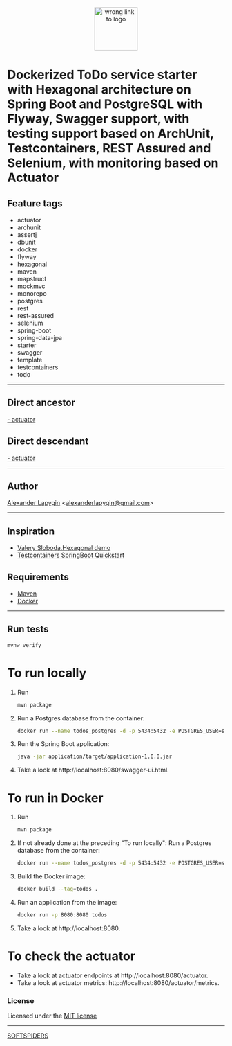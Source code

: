 <div align="center">
    <a href="https://github.com/softspiders/softspiders">
      <img src="https://avatars.githubusercontent.com/u/47006425?v=4"width="100" height="100" alt="wrong link to logo"/>
    </a>
</div> 

# Dockerized ToDo service starter with Hexagonal architecture on Spring Boot and PostgreSQL with Flyway, Swagger support, with testing support based on ArchUnit, Testcontainers, REST Assured and Selenium, with monitoring based on Actuator

## Feature tags

- actuator
- archunit
- assertj
- dbunit
- docker
- flyway
- hexagonal
- maven
- mapstruct
- mockmvc
- monorepo
- postgres
- rest
- rest-assured
- selenium
- spring-boot
- spring-data-jpa
- starter
- swagger
- template
- testcontainers
- todo

---

## Direct ancestor

[- actuator](https://github.com/softspiders/spring-boot-postgres-testcontainers-archunit-restful-swagger-restassured-selenium-hexagonal-todo/tree/spring-boot-psql-testcontainers-archunit-restful-swagger-restassured-selenium-hexagonal-monorepo-docker-todo#readme)

## Direct descendant

[- actuator](https://github.com/softspiders/spring-boot-postgres-testcontainers-archunit-restful-swagger-restassured-selenium-hexagonal-todo/tree/spring-boot-psql-testcontainers-archunit-restful-swagger-restassured-selenium-hexagonal-monorepo-docker-actuator-prometheus#readme)

---

## Author

[Alexander Lapygin](https://github.com/AlexanderLapygin) <<alexanderlapygin@gmail.com>>

---

## Inspiration

- [Valery Sloboda.Hexagonal demo](https://github.com/Antilamer1709/hexagonal-demo)
- [Testcontainers SpringBoot Quickstart](https://github.com/testcontainers/testcontainers-java-spring-boot-quickstart)

## Requirements

- [Maven](https://maven.apache.org/)
- [Docker](https://docs.docker.com/get-docker/)

---

## Run tests

```sh
mvnw verify
```

# To run locally
1) Run
   ```sh
   mvn package
   ```
2) Run a Postgres database from the container:
   ```sh
   docker run --name todos_postgres -d -p 5434:5432 -e POSTGRES_USER=sa -e POSTGRES_PASSWORD=password -e POSTGRES_DB=todos postgres
   ```
3) Run the Spring Boot application:
   ```sh
   java -jar application/target/application-1.0.0.jar
   ```
4) Take a look at http://localhost:8080/swagger-ui.html.

# To run in Docker
1) Run
   ```sh
   mvn package
   ```
2) If not already done at the preceding "To run locally": Run a Postgres database from the container:
   ```sh
   docker run --name todos_postgres -d -p 5434:5432 -e POSTGRES_USER=sa -e POSTGRES_PASSWORD=password -e POSTGRES_DB=todos postgres
   ```
3) Build the Docker image:
   ```sh
   docker build --tag=todos .
   ```
4) Run an application from the image:
   ```sh
   docker run -p 8080:8080 todos
   ```
5) Take a look at http://localhost:8080.

# To check the actuator

- Take a look at actuator endpoints at http://localhost:8080/actuator.
- Take a look at actuator metrics: http://localhost:8080/actuator/metrics.

### License

Licensed under the [MIT license](./LICENSE)

---

[SOFTSPIDERS](https://github.com/softspiders/softspiders)
